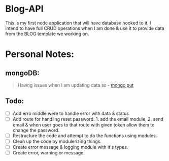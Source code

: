 # Blog-API
This is my first node application that will have database hooked to it. I intend to have full CRUD  operations when I am done &amp; use it to provide data from the BLOG template we working on.

# Personal Notes: 

## mongoDB:
> Having issues when I am updating data so - [mongo put](https://www.mongodb.com/compatibility/using-typescript-with-mongodb-tutorial#:~:text=ObjectId%20is%20a%20unique%20MongoDB,acts%20as%20the%20primary%20key.&text=Here%20we%20are%20adding%20properties,as%20part%20of%20the%20constructor.)

## Todo:

- [ ] Add erro middle were to handle error with data & status
- [ ] Add route for handling reset password. 1. add the email module, 2. send email & when user goes to that route with given token allow them to change the password.
- [ ] Restructure the code and attempt to do the functions using modules.
- [ ] Clean up the code by modulerizing things.
- [ ] Create error message & logging module with it's types.
- [ ] Create error, warning or message.
